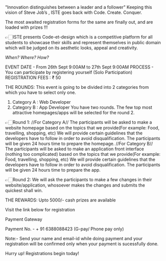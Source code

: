 "Innovation distinguishes between a leader and a follower"
Keeping this vision of Steve Job’s ,  ISTE goes back with Code. Create. Conquer. 

The most awaited registration forms for the same are finally out, and are loaded with prizes !!!

👉🏻ISTE presents  Code-et-design which is a competitive platform for all students to showcase their skills and represent themselves in public domain which will be judged on its aesthetic looks, appeal and creativity.

*When? Where? How?*

EVENT DATE - From 26th Sept 9:00AM to 27th Sept 9:00AM
PROCESS - You can participate by registering yourself (Solo Participation)
REGISTRATION FEES : ₹ 50

THE ROUNDS:
This event is going to be divided into 2 categories from which you have to select only one.
1) Category A : Web Developer
2) Category B : App Developer
You have two rounds. The few top most attractive homepages/apps will be selected for the round 2.

👉🏻Round 1:
 //For Category A// 
The participants will be asked to make a website homepage based on the topics that we provide(For example: Food, travelling, shopping, etc) We will provide certain guidelines that the developers have to follow in order to avoid disqualification. The participants will be given 24 hours time to prepare the homepage.
 //For Category B// 
The participants will be asked to make an application front interface (nothing too complicated) based on the topics that we provide(For example: Food, travelling, shopping, etc) We will provide certain guidelines that the developers have to follow in order to avoid  disqualification. The participants will be given 24 hours time to prepare the app.


👉🏻Round 2:  We will ask the participants to make a few changes in their website/application, whosoever makes the changes and submits the quickest shall win.

THE REWARDS:
Upto 5000/- cash prizes are available

Visit the link below for registration

Payment Gateway

Payment No. - + 91 6388088423 (G-pay/ Phone pay only)

Note:- Send your name and email-id while doing payment and your registration will be confirmed only when your payment is sucessfully done.

Hurry up! Registrations begin today!
